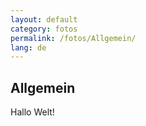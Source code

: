 ```yaml
---
layout: default
category: fotos
permalink: /fotos/Allgemein/
lang: de
---
```


## Allgemein

Hallo Welt!
